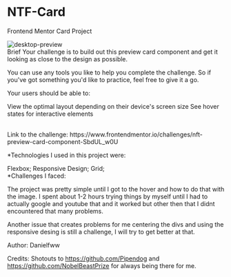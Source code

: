 # NTF-Card
Frontend Mentor Card Project
<br>

![desktop-preview](https://github.com/Danielfww/NTF-Card/assets/158219974/06ea551a-9bb2-4393-8637-5c1248af26c4)
<br>
Brief
Your challenge is to build out this preview card component and get it looking as close to the design as possible.

You can use any tools you like to help you complete the challenge. So if you've got something you'd like to practice, feel free to give it a go.

Your users should be able to:

View the optimal layout depending on their device's screen size
See hover states for interactive elements

<br>
Link to the challenge:
https://www.frontendmentor.io/challenges/nft-preview-card-component-SbdUL_w0U
<br>


*Technologies I used in this project were:

Flexbox;
Responsive Design;
Grid;
<br>
*Challenges I faced:

The project was pretty simple until I got to the hover and how to do that with the image. I spent about 1-2 hours trying things by myself until I had to actually google and youtube that and it worked but other then that I didnt encountered that many problems.

Another issue that creates problems for me centering the divs and using the responsive desing is still a challenge, I will try to get better at that.


Author: Danielfww

Credits: Shotouts to https://github.com/Pipendog and https://github.com/NobelBeastPrize for always being there for me.
